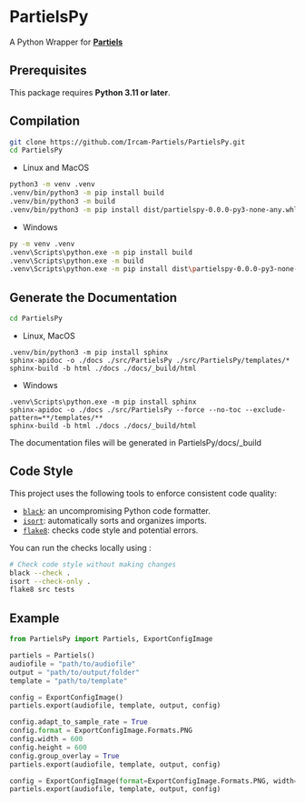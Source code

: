 # PartielsPy
A Python Wrapper for **[Partiels](https://github.com/Ircam-Partiels/Partiels)**

## Prerequisites

This package requires **Python 3.11 or later**.

## Compilation
```sh
git clone https://github.com/Ircam-Partiels/PartielsPy.git
cd PartielsPy
```
- Linux and MacOS
```sh
python3 -m venv .venv
.venv/bin/python3 -m pip install build
.venv/bin/python3 -m build
.venv/bin/python3 -m pip install dist/partielspy-0.0.0-py3-none-any.whl
```
- Windows
```sh
py -m venv .venv
.venv\Scripts\python.exe -m pip install build
.venv\Scripts\python.exe -m build
.venv\Scripts\python.exe -m pip install dist\partielspy-0.0.0-py3-none-any.whl
```

## Generate the Documentation
```sh
cd PartielsPy
```
- Linux, MacOS
```
.venv/bin/python3 -m pip install sphinx
sphinx-apidoc -o ./docs ./src/PartielsPy ./src/PartielsPy/templates/*
sphinx-build -b html ./docs ./docs/_build/html
```
- Windows
```
.venv\Scripts\python.exe -m pip install sphinx
sphinx-apidoc -o ./docs ./src/PartielsPy --force --no-toc --exclude-pattern=**/templates/**
sphinx-build -b html ./docs ./docs/_build/html
```

The documentation files will be generated in PartielsPy/docs/_build

## Code Style
This project uses the following tools to enforce consistent code quality:

- [`black`](https://black.readthedocs.io/en/stable/): an uncompromising Python code formatter.
- [`isort`](https://pycqa.github.io/isort/): automatically sorts and organizes imports.
- [`flake8`](https://flake8.pycqa.org/): checks code style and potential errors.

You can run the checks locally using :
```bash
# Check code style without making changes
black --check .
isort --check-only .
flake8 src tests
```

## Example

```python
from PartielsPy import Partiels, ExportConfigImage

partiels = Partiels()
audiofile = "path/to/audiofile"
output = "path/to/output/folder"
template = "path/to/template"

config = ExportConfigImage()
partiels.export(audiofile, template, output, config)

config.adapt_to_sample_rate = True
config.format = ExportConfigImage.Formats.PNG
config.width = 600
config.height = 600
config.group_overlay = True
partiels.export(audiofile, template, output, config)

config = ExportConfigImage(format=ExportConfigImage.Formats.PNG, width=200, height=200)
partiels.export(audiofile, template, output, config)
```
